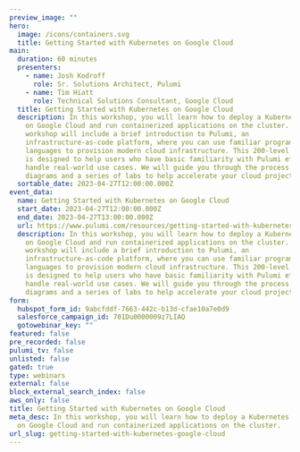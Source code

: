 ```yaml
---
preview_image: ""
hero:
  image: /icons/containers.svg
  title: Getting Started with Kubernetes on Google Cloud
main:
  duration: 60 minutes
  presenters:
    - name: Josh Kodroff
      role: Sr. Solutions Architect, Pulumi
    - name: Tim Hiatt
      role: Technical Solutions Consultant, Google Cloud
  title: Getting Started with Kubernetes on Google Cloud
  description: In this workshop, you will learn how to deploy a Kubernetes cluster
    on Google Cloud and run containerized applications on the cluster. The
    workshop will include a brief introduction to Pulumi, an
    infrastructure-as-code platform, where you can use familiar programming
    languages to provision modern cloud infrastructure. This 200-level workshop
    is designed to help users who have basic familiarity with Pulumi effectively
    handle real-world use cases. We will guide you through the process with
    diagrams and a series of labs to help accelerate your cloud projects.
  sortable_date: 2023-04-27T12:00:00.000Z
event_data:
  name: Getting Started with Kubernetes on Google Cloud
  start_date: 2023-04-27T12:00:00.000Z
  end_date: 2023-04-27T13:00:00.000Z
  url: https://www.pulumi.com/resources/getting-started-with-kubernetes-google-cloud
  description: In this workshop, you will learn how to deploy a Kubernetes cluster
    on Google Cloud and run containerized applications on the cluster. The
    workshop will include a brief introduction to Pulumi, an
    infrastructure-as-code platform, where you can use familiar programming
    languages to provision modern cloud infrastructure. This 200-level workshop
    is designed to help users who have basic familiarity with Pulumi effectively
    handle real-world use cases. We will guide you through the process with
    diagrams and a series of labs to help accelerate your cloud projects.
form:
  hubspot_form_id: 9abcfddf-7663-442c-b13d-cfae10a7e0d9
  salesforce_campaign_id: 701Du0000009z7LIAQ
  gotowebinar_key: ""
featured: false
pre_recorded: false
pulumi_tv: false
unlisted: false
gated: true
type: webinars
external: false
block_external_search_index: false
aws_only: false
title: Getting Started with Kubernetes on Google Cloud
meta_desc: In this workshop, you will learn how to deploy a Kubernetes cluster
  on Google Cloud and run containerized applications on the cluster.
url_slug: getting-started-with-kubernetes-google-cloud
---
```

